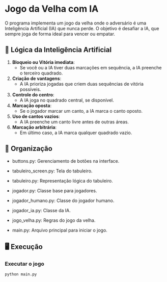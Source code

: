 # Jogo da Velha com IA
O programa implementa um jogo da velha onde o adversário é uma Inteligência Artificial (IA) que nunca perde. O objetivo é desafiar a IA, que sempre joga de forma ideal para vencer ou empatar.

## 🧠 Lógica da Inteligência Artificial
1. **Bloqueio ou Vitória imediata**:  
   - Se você ou a IA tiver duas marcações em sequência, a IA preenche o terceiro quadrado.  
2. **Criação de vantagens**:  
   - A IA prioriza jogadas que criem duas sequências de vitória possíveis.  
3. **Controle do centro**:  
   - A IA joga no quadrado central, se disponível.  
4. **Marcação oposta**:  
   - Se o jogador marcar um canto, a IA marca o canto oposto.  
5. **Uso de cantos vazios**:  
   - A IA preenche um canto livre antes de outras áreas.  
6. **Marcação arbitrária**:  
   - Em último caso, a IA marca qualquer quadrado vazio.

## 📂 Organização
- buttons.py: Gerenciamento de botões na interface.

- tabuleiro_screen.py: Tela do tabuleiro.

- tabuleiro.py: Representação lógica do tabuleiro.

- jogador.py: Classe base para jogadores.

- jogador_humano.py: Classe do jogador humano.

- jogador_ia.py: Classe da IA.

- jogo_velha.py: Regras do jogo da velha.

- main.py: Arquivo principal para iniciar o jogo.

## 🖥️ Execução

### Executar o jogo
```
python main.py
```
